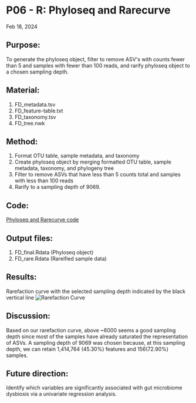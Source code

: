 # P06 - R: Phyloseq and Rarecurve

Feb 18, 2024

## Purpose:
To generate the phyloseq object, filter to remove ASV's with counts fewer than 5 and samples with fewer than 100 reads, and rarify phyloseq object to a chosen sampling depth.

## Material: 
1. FD_metadata.tsv
2. FD_feature-table.txt
3. FD_taxonomy.tsv
4. FD_tree.nwk

## Method:
1. Format OTU table, sample metadata, and taxonomy
2. Create phyloseq object by merging formatted OTU table, sample metadata, taxonomy, and phylogeny tree
3. Filter to remove ASVs that have less than 5 counts total and samples with less than 100 reads
4. Rarify to a sampling depth of 9069.

## Code: 
[Phyloseq and Rarecurve code](/R_Project/FD_phyloseq_&_Rarecurve.R)

## Output files:
1. FD_final.Rdata (Phyloseq object)
2. FD_rare.Rdata (Rareified sample data)

## Results: 
Rarefaction curve with the selected sampling depth indicated by the black vertical line
![Rarefaction Curve](https://github.com/oliviakwon/MICB475_Team6/assets/158798155/89706f6e-3fd0-404f-89c0-542f6405eb77)

## Discussion:
Based on our rarefaction curve, above ~6000 seems a good sampling depth since most of the samples have already saturated the representation of ASVs. 
A sampling depth of 9069 was chosen because, at this sampling depth, we can retain 1,414,764 (45.30%) features and 156(72.90%) samples.

## Future direction:
Identify which variables are significantly associated with gut microbiome dysbiosis via a univariate regression analysis.
